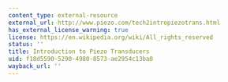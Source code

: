```yaml
---
content_type: external-resource
external_url: http://www.piezo.com/tech2intropiezotrans.html
has_external_license_warning: true
license: https://en.wikipedia.org/wiki/All_rights_reserved
status: ''
title: Introduction to Piezo Transducers
uid: f18d5590-5290-4980-8573-ae2954c13ba0
wayback_url: ''
---
```

